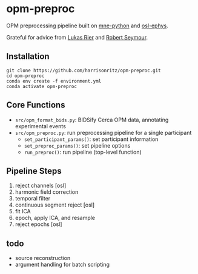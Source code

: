 # opm-preproc
OPM preprocessing pipeline built on [mne-python](https://github.com/mne-tools/mne-python) and [osl-ephys](https://github.com/OHBA-analysis/osl-ephys). 

Grateful for advice from [Lukas Rier](https://github.com/LukasRier) and [Robert Seymour](https://github.com/neurofractal).


## Installation
```terminal
git clone https://github.com/harrisonritz/opm-preproc.git
cd opm-preproc
conda env create -f environment.yml
conda activate opm-preproc
```
## Core Functions
- `src/opm_format_bids.py`: BIDSify Cerca OPM data, annotating experimental events
- `src/opm_preproc.py`: run preprocessing pipeline for a single participant
  - `set_participant_params()`: set participant information
  - `set_preproc_params()`: set pipeline options
  - `run_preproc()`: run pipeline (top-level function)

## Pipeline Steps
1. reject channels [osl]
3. harmonic field correction
5. temporal filter
6. continuous segment reject [osl]
7. fit ICA
8. epoch, apply ICA, and resample
9. reject epochs [osl]

## todo
- source reconstruction
- argument handling for batch scripting
